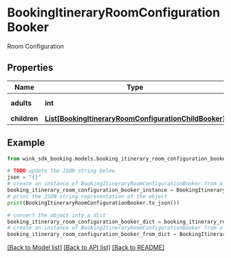 # BookingItineraryRoomConfigurationBooker

Room Configuration

## Properties

Name | Type | Description | Notes
------------ | ------------- | ------------- | -------------
**adults** | **int** | Number of adults | [default to 1]
**children** | [**List[BookingItineraryRoomConfigurationChildBooker]**](BookingItineraryRoomConfigurationChildBooker.md) |  | [optional] 

## Example

```python
from wink_sdk_booking.models.booking_itinerary_room_configuration_booker import BookingItineraryRoomConfigurationBooker

# TODO update the JSON string below
json = "{}"
# create an instance of BookingItineraryRoomConfigurationBooker from a JSON string
booking_itinerary_room_configuration_booker_instance = BookingItineraryRoomConfigurationBooker.from_json(json)
# print the JSON string representation of the object
print(BookingItineraryRoomConfigurationBooker.to_json())

# convert the object into a dict
booking_itinerary_room_configuration_booker_dict = booking_itinerary_room_configuration_booker_instance.to_dict()
# create an instance of BookingItineraryRoomConfigurationBooker from a dict
booking_itinerary_room_configuration_booker_from_dict = BookingItineraryRoomConfigurationBooker.from_dict(booking_itinerary_room_configuration_booker_dict)
```
[[Back to Model list]](../README.md#documentation-for-models) [[Back to API list]](../README.md#documentation-for-api-endpoints) [[Back to README]](../README.md)


